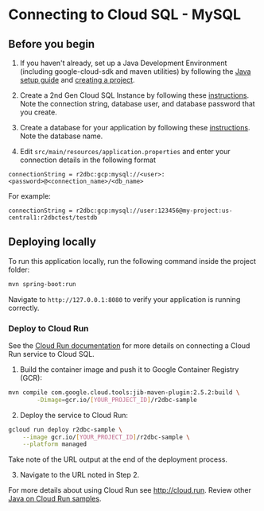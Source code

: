 # Connecting to Cloud SQL - MySQL

## Before you begin

1. If you haven't already, set up a Java Development Environment (including google-cloud-sdk and
maven utilities) by following the [Java setup guide](https://cloud.google.com/java/docs/setup) and
[creating a project](https://cloud.google.com/resource-manager/docs/creating-managing-projects#creating_a_project).

1. Create a 2nd Gen Cloud SQL Instance by following these
[instructions](https://cloud.google.com/sql/docs/mysql/create-instance). Note the connection string,
database user, and database password that you create.

1. Create a database for your application by following these
[instructions](https://cloud.google.com/sql/docs/mysql/create-manage-databases). Note the database
name.

1. Edit `src/main/resources/application.properties` and enter your connection details in the following format
```
connectionString = r2dbc:gcp:mysql://<user>:<password>@<connection_name>/<db_name>
```
For example:
```
connectionString = r2dbc:gcp:mysql://user:123456@my-project:us-central1:r2dbctest/testdb 
```

## Deploying locally

To run this application locally, run the following command inside the project folder:

```bash
mvn spring-boot:run
```

Navigate to `http://127.0.0.1:8080` to verify your application is running correctly.

### Deploy to Cloud Run

See the [Cloud Run documentation](https://cloud.google.com/run/docs/configuring/connect-cloudsql)
for more details on connecting a Cloud Run service to Cloud SQL.

1. Build the container image and push it to Google Container Registry (GCR):

```sh
mvn compile com.google.cloud.tools:jib-maven-plugin:2.5.2:build \
        -Dimage=gcr.io/[YOUR_PROJECT_ID]/r2dbc-sample
```

2. Deploy the service to Cloud Run:

```sh
gcloud run deploy r2dbc-sample \
    --image gcr.io/[YOUR_PROJECT_ID]/r2dbc-sample \
    --platform managed
```

Take note of the URL output at the end of the deployment process.

3. Navigate to the URL noted in Step 2.

  For more details about using Cloud Run see http://cloud.run.
  Review other [Java on Cloud Run samples](../../../run/).
